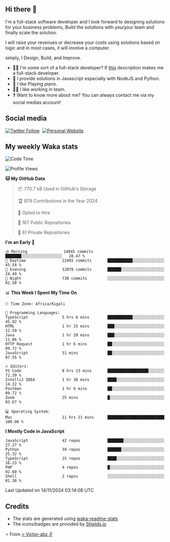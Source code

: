 ## Hi there 👋
I'm a full-stack software developer and I look forward to designing solutions for your business problems, Build the solutions with you/your team and finally scale the solution.

I will raise your revenues or decrease your costs using solutions based on logic and in most cases, it will involve a computer.

simply, I Design, Build, and Improve.

- 👨‍💻 I'm some sort of a full-stack developer? If [this](https://www.w3schools.com/whatis/whatis_fullstack.asp) description makes me a full-stack developer.
- 🌱 I provide solutions in Javascript especially with NodeJS and Python. 
- 🎹 I like Playing piano.
- 👯‍♀️ I like working in team.
- ❓ Want to know more about me? You can always contact me via my social medias account!

## Social media
[![Twitter Follow](https://img.shields.io/twitter/follow/vicky_abz?color=%231DA1F2&label=Twitter&style=for-the-badge&logo=twitter&logoColor=ffffff)](https://twitter.com/vicky_abz)
‎‎ [![Personal Website](https://img.shields.io/static/v1?label=visit&message=victor-abz.com&color=%235F021F&style=for-the-badge)](https://victor-abz.com/)

## My weekly Waka stats
<!--START_SECTION:waka-->
![Code Time](http://img.shields.io/badge/Code%20Time-829%20hrs%2023%20mins-blue)

![Profile Views](http://img.shields.io/badge/Profile%20Views-7-blue)

**🐱 My GitHub Data** 

> 📦 770.7 kB Used in GitHub's Storage 
 > 
> 🏆 879 Contributions in the Year 2024
 > 
> 💼 Opted to Hire
 > 
> 📜 167 Public Repositories 
 > 
> 🔑 61 Private Repositories 
 > 
**I'm an Early 🐤** 

```text
🌞 Morning                14045 commits       ███████░░░░░░░░░░░░░░░░░░   28.47 % 
🌆 Daytime                22465 commits       ███████████░░░░░░░░░░░░░░   45.54 % 
🌃 Evening                12078 commits       ██████░░░░░░░░░░░░░░░░░░░   24.49 % 
🌙 Night                  738 commits         ░░░░░░░░░░░░░░░░░░░░░░░░░   01.50 % 
```


📊 **This Week I Spent My Time On** 

```text
🕑︎ Time Zone: Africa/Kigali

💬 Programming Languages: 
TypeScript               5 hrs 6 mins        ███████████░░░░░░░░░░░░░░   45.02 % 
HTML                     1 hr 25 mins        ███░░░░░░░░░░░░░░░░░░░░░░   12.59 % 
Java                     1 hr 20 mins        ███░░░░░░░░░░░░░░░░░░░░░░   11.86 % 
HTTP Request             1 hr 6 mins         ██░░░░░░░░░░░░░░░░░░░░░░░   09.72 % 
JavaScript               51 mins             ██░░░░░░░░░░░░░░░░░░░░░░░   07.55 % 

🔥 Editors: 
VS Code                  8 hrs 13 mins       ██████████████████░░░░░░░   72.39 % 
IntelliJ IDEA            1 hr 36 mins        ████░░░░░░░░░░░░░░░░░░░░░   14.22 % 
Postman                  1 hr 6 mins         ██░░░░░░░░░░░░░░░░░░░░░░░   09.72 % 
Zoom                     25 mins             █░░░░░░░░░░░░░░░░░░░░░░░░   03.67 % 

💻 Operating System: 
Mac                      11 hrs 21 mins      █████████████████████████   100.00 % 
```

**I Mostly Code in JavaScript** 

```text
JavaScript               42 repos            ███████░░░░░░░░░░░░░░░░░░   27.27 % 
Python                   39 repos            ██████░░░░░░░░░░░░░░░░░░░   25.32 % 
TypeScript               25 repos            ████░░░░░░░░░░░░░░░░░░░░░   16.23 % 
PHP                      4 repos             █░░░░░░░░░░░░░░░░░░░░░░░░   02.60 % 
Shell                    2 repos             ░░░░░░░░░░░░░░░░░░░░░░░░░   01.30 % 
```




 Last Updated on 14/11/2024 03:14:08 UTC
<!--END_SECTION:waka-->

## Credits
- The stats are generated using [waka-readme-stats](https://github.com/anmol098/waka-readme-stats)
- The icons/badges are provided by [Shields.io](https://shields.io/)

⭐️ From [> Victor-abz ✌](https://victor-abz.com/)
